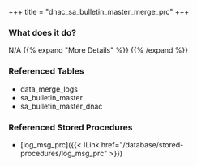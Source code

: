 +++
title = "dnac_sa_bulletin_master_merge_prc"
+++

### What does it do?
N/A
{{% expand "More Details" %}}
{{% /expand %}}

### Referenced Tables
- data_merge_logs
- sa_bulletin_master
- sa_bulletin_master_dnac

### Referenced Stored Procedures
- [log_msg_prc]({{< ILink href="/database/stored-procedures/log_msg_prc" >}})
